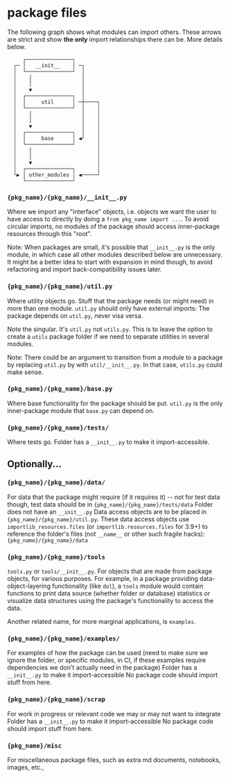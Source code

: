 
# package files

The following graph shows what modules can import others. 
These arrows are strict and show **the only** import relationships there can be.
More details below.

```
     ┌───────────────┐
  ┌─ │   __init__    │ ─┐
  │  └───────────────┘  │
  │    │                │
  │    │                │
  │    ▼                │
  │  ┌───────────────┐  │
  │  │     util      │ ─┼────┐
  │  └───────────────┘  │    │
  │    │                │    │
  │    │                │    │
  │    ▼                │    │
  │  ┌───────────────┐  │    │
  │  │     base      │ ◀┘    │
  │  └───────────────┘       │
  │    │                     │
  │    │                     │
  │    ▼                     │
  │  ┌───────────────┐       │
  └▶ │ other_modules │ ◀─────┘
     └───────────────┘
```

### `{pkg_name}/{pkg_name}/__init__.py`

Where we import any "interface" objects, i.e. objects we want the user to have access to directly by doing a `from pkg_name import ...`. 
To avoid circular imports, no modules of the package should access inner-package resources through this "root". 

Note: When packages are small, it's possible that `__init__.py` is the only module, in which case all other modules described below are 
unnecessary. It might be a better idea to start with expansion in mind though, to avoid refactoring and import back-compatibility issues later.

### `{pkg_name}/{pkg_name}/util.py`

Where utility objects go. Stuff that the package needs (or might need) in more than one module. 
`util.py` should only have external imports: The package depends on `util.py`, never visa versa. 

Note the singular. It's `util.py` not `utils.py`. 
This is to leave the option to create a `utils` package folder if we need to separate utilities in several modules. 

Note: There could be an argument to transition from a module to a package by replacing `util.py` by with `util/__init__.py`. 
In that case, `utils.py` could make sense.


### `{pkg_name}/{pkg_name}/base.py`

Where base functionality for the package should be put. 
`util.py` is the only inner-package module that `base.py` can depend on.


### `{pkg_name}/{pkg_name}/tests/`

Where tests go.
Folder has a `__init__.py` to make it import-accessible.



## Optionally...

### `{pkg_name}/{pkg_name}/data/`

For data that the package might require (if it requires it) -- not for test data though, 
test data should be in `{pkg_name}/{pkg_name}/tests/data`
Folder does not have an `__init__.py`
Data access objects are to be placed in `{pkg_name}/{pkg_name}/util.py`. 
These data access objects use `importlib_resources.files` (or `importlib.resources.files` for 3.9+) to reference the folder's files
(not `__name__` or other such fragile hacks):
`{pkg_name}/{pkg_name}/data`


### `{pkg_name}/{pkg_name}/tools`

`tools.py` or `tools/__init__.py`. 
For objects that are made from package objects, for various purposes. 
For example, in a package providing data-object-layering functionality (like `dol`), a `tools` module would contain 
functions to print data source (whether folder or database) statistics or visualize data structures using the package's 
functionality to access the data. 

Another related name, for more marginal applications, is `examples`.


### `{pkg_name}/{pkg_name}/examples/`

For examples of how the package can be used (need to make sure we ignore the folder, or specific modules, in CI, if these examples require dependencies we don't actually need in the package)
Folder has a `__init__.py` to make it import-accessible
No package code should import stuff from here.


### `{pkg_name}/{pkg_name}/scrap`

For work in progress or relevant code we may or may not want to integrate
Folder has a `__init__.py` to make it import-accessible
No package code should import stuff from here.

### `{pkg_name}/misc`

For miscellaneous package files, such as extra md documents, notebooks, images, etc.,  
